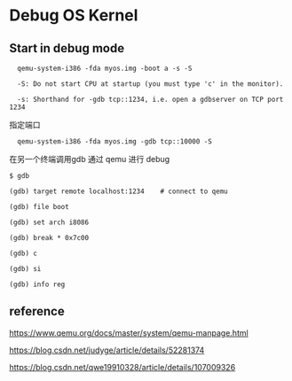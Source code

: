 # Debug OS Kernel


## Start in debug mode
```
  qemu-system-i386 -fda myos.img -boot a -s -S

  -S: Do not start CPU at startup (you must type 'c' in the monitor).
  
  -s: Shorthand for -gdb tcp::1234, i.e. open a gdbserver on TCP port 1234
```

指定端口
```
  qemu-system-i386 -fda myos.img -gdb tcp::10000 -S
```

在另一个终端调用gdb 通过 qemu 进行 debug
```
$ gdb

(gdb) target remote localhost:1234    # connect to qemu

(gdb) file boot

(gdb) set arch i8086 

(gdb) break * 0x7c00

(gdb) c

(gdb) si

(gdb) info reg
```



## reference
https://www.qemu.org/docs/master/system/qemu-manpage.html

https://blog.csdn.net/judyge/article/details/52281374

https://blog.csdn.net/qwe19910328/article/details/107009326


